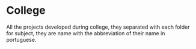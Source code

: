 # College
All the projects developed during college, they separated with each folder for subject, they are name with the abbreviation of their name in portuguese.
